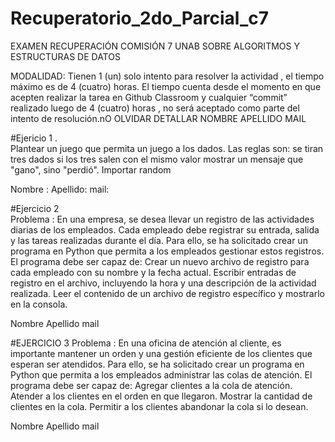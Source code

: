 # Recuperatorio_2do_Parcial_c7

EXAMEN RECUPERACIÓN COMISIÓN 7 UNAB SOBRE ALGORITMOS Y ESTRUCTURAS DE DATOS

MODALIDAD: Tienen 1 (un) solo intento para resolver la actividad , el tiempo máximo es de 4 (cuatro) horas. El tiempo cuenta desde el momento en que acepten realizar la tarea en Github Classroom y cualquier “commit” realizado luego de 4 (cuatro) horas , no será aceptado como parte del intento de resolución.nO OLVIDAR DETALLAR NOMBRE APELLIDO MAIL

#Ejericio 1 .  
Plantear un juego que permita un juego  a los dados. Las reglas son:
se tiran tres dados si los tres salen con el mismo valor 
mostrar un mensaje que "gano", sino "perdió".
Importar random

Nombre :
Apellido:
mail:

#Ejercicio 2  
Problema :
En una empresa, se desea llevar un registro de las actividades diarias de los empleados. Cada empleado debe registrar su entrada, salida y las tareas realizadas durante el día. Para ello, se ha solicitado crear un programa en Python que permita a los empleados gestionar estos registros.
El programa debe ser capaz de:
Crear un nuevo archivo de registro para cada empleado con su nombre y la fecha actual.
Escribir entradas de registro en el archivo, incluyendo la hora y una descripción de la actividad realizada.
Leer el contenido de un archivo de registro específico y mostrarlo en la consola.

Nombre 
Apellido
mail

#EJERCICIO 3
Problema :
En una oficina de atención al cliente, es importante mantener un orden y una gestión eficiente de los clientes que esperan ser atendidos. Para ello, se ha solicitado crear un programa en Python que permita a los empleados administrar las colas de atención.
El programa debe ser capaz de:
Agregar clientes a la cola de atención.
Atender a los clientes en el orden en que llegaron.
Mostrar la cantidad de clientes en la cola.
Permitir a los clientes abandonar la cola si lo desean.

Nombre
Apellido
mail



